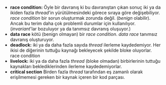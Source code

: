 + **race condition:** Öyle bir davranış ki bu davranıştan çıkan sonuç iki ya da ikiden fazla _thread_'in yürütülmesindeki görece sıraya göre değişebiliyor.
_race condition_ bir sorun oluşturmak zorunda değil. (_benign_ olabilir). Ancak bu terim daha çok problemli durumlar için kullanılıyor. (_invariant_'lar bozuluyor ya da tanımsız davranış oluşuyor.)
+ **data race** kötü (benign olmayan) bir _race condition_. _data race_ tanımsız davranış oluşturuyor.
+ **deadlock:** iki ya da daha fazla sayıda _thread_ ilerleme kaydedemiyor. Her ikisi de diğerinin tuttuğu kaynağı bekleyecek şekilde bloke oluyorlar.
race condition
+ **livelock:** iki ya da daha fazla _thread_ (bloke olmadan) birbirlerinin tuttuğu kaynakları beklediklerinden ilerleme kaydedemiyorlar.
+ **critical section** Birden fazla _thread_ tarafından eş zamanlı olarak erişilmemesi gereken bir kaynak içeren bir kod parçası.
